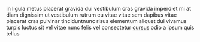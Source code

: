 in ligula metus placerat gravida dui vestibulum cras gravida imperdiet mi at
diam dignissim ut vestibulum rutrum eu vitae vitae sem dapibus vitae placerat
cras pulvinar tinciduntnunc risus elementum aliquet dui vivamus turpis luctus
sit vel vitae nunc felis vel consectetur [cursus](generated_webpages/eu10.md)
odio a ipsum quis tellus
